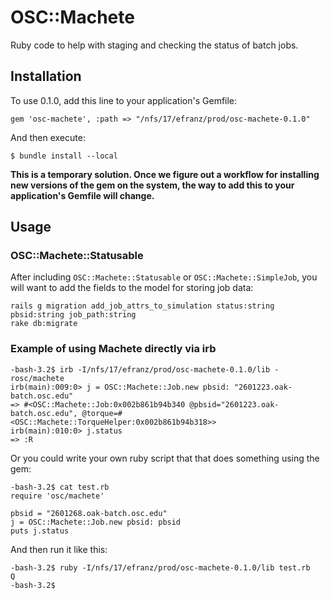 # OSC::Machete

Ruby code to help with staging and checking the status of batch jobs.


## Installation

To use 0.1.0, add this line to your application's Gemfile:

    gem 'osc-machete', :path => "/nfs/17/efranz/prod/osc-machete-0.1.0"

And then execute:

    $ bundle install --local

**This is a temporary solution. Once we figure out a workflow for installing new versions of the gem on the system, the way to add this to your application's Gemfile will change.**

## Usage


### OSC::Machete::Statusable

After including `OSC::Machete::Statusable` or `OSC::Machete::SimpleJob`, you will want to add the fields to the model for storing job data:

```
rails g migration add_job_attrs_to_simulation status:string pbsid:string job_path:string
rake db:migrate
```



### Example of using Machete directly via irb

```
-bash-3.2$ irb -I/nfs/17/efranz/prod/osc-machete-0.1.0/lib -rosc/machete
irb(main):009:0> j = OSC::Machete::Job.new pbsid: "2601223.oak-batch.osc.edu"
=> #<OSC::Machete::Job:0x002b861b94b340 @pbsid="2601223.oak-batch.osc.edu", @torque=#<OSC::Machete::TorqueHelper:0x002b861b94b318>>
irb(main):010:0> j.status
=> :R
```

Or you could write your own ruby script that  that does something using the gem:

```
-bash-3.2$ cat test.rb
require 'osc/machete'

pbsid = "2601268.oak-batch.osc.edu"
j = OSC::Machete::Job.new pbsid: pbsid
puts j.status
```

And then run it like this:

```
-bash-3.2$ ruby -I/nfs/17/efranz/prod/osc-machete-0.1.0/lib test.rb
Q
-bash-3.2$
```

